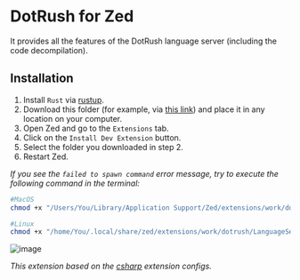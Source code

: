 # DotRush for Zed

It provides all the features of the DotRush language server (including the code decompilation).

## Installation
1. Install `Rust` via [rustup](https://www.rust-lang.org/tools/install).
2. Download this folder (for example, via [this link](https://download-directory.github.io/?url=https%3A%2F%2Fgithub.com%2FJaneySprings%2FDotRush%2Ftree%2Fmain%2Fsrc%2FZed)) and place it in any location on your computer.
3. Open Zed and go to the `Extensions` tab.
4. Click on the `Install Dev Extension` button.
5. Select the folder you downloaded in step 2.
6. Restart Zed.

*If you see the `failed to spawn command` error message, try to execute the following command in the terminal:*
```bash
#MacOS
chmod +x "/Users/You/Library/Application Support/Zed/extensions/work/dotrush/LanguageServer/dotrush"

#Linux
chmod +x "/home/You/.local/share/zed/extensions/work/dotrush/LanguageServer/dotrush"
```
 
![image](https://github.com/JaneySprings/DotRush/raw/main/assets/image5.jpg)

*This extension based on the [csharp](https://github.com/zed-extensions/csharp) extension configs.*